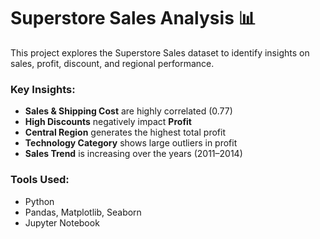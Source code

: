 # Superstore Sales Analysis 📊

This project explores the Superstore Sales dataset to identify insights on sales, profit, discount, and regional performance.

### Key Insights:
- **Sales & Shipping Cost** are highly correlated (0.77)
- **High Discounts** negatively impact **Profit**
- **Central Region** generates the highest total profit
- **Technology Category** shows large outliers in profit
- **Sales Trend** is increasing over the years (2011–2014)

### Tools Used:
- Python 
- Pandas, Matplotlib, Seaborn
- Jupyter Notebook
